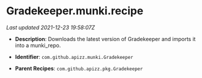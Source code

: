 # Gradekeeper.munki.recipe

_Last updated 2021-12-23 19:58:07Z_

- **Description**: Downloads the latest version of Gradekeeper and imports it into a munki_repo.

- **Identifier**: `com.github.apizz.munki.Gradekeeper`

- **Parent Recipes**: `com.github.apizz.pkg.Gradekeeper`